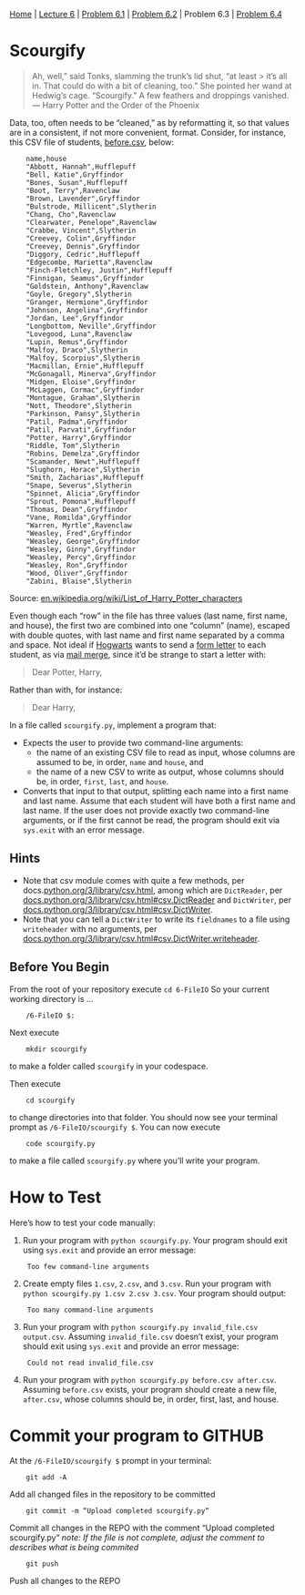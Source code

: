 [Home](../README.md) | [Lecture 6](6-FileIO.md) | [Problem 6.1](PROBLEM6.1.md) | [Problem 6.2](PROBLEM6.2.md) | Problem 6.3 | [Problem 6.4](PROBLEM6.4.md)

# Scourgify
> Ah, well,” said Tonks, slamming the trunk’s lid shut, “at least > it’s all in. That could do with a bit of cleaning, too.” She pointed her wand at Hedwig’s cage. “Scourgify.” A few feathers and droppings vanished.  
> — Harry Potter and the Order of the Phoenix

Data, too, often needs to be “cleaned,” as by reformatting it, so that values are in a consistent, if not more convenient, format. Consider, for instance, this CSV file of students, [before.csv](files/before.csv), below:

		name,house
		"Abbott, Hannah",Hufflepuff
		"Bell, Katie",Gryffindor
		"Bones, Susan",Hufflepuff
		"Boot, Terry",Ravenclaw
		"Brown, Lavender",Gryffindor
		"Bulstrode, Millicent",Slytherin
		"Chang, Cho",Ravenclaw
		"Clearwater, Penelope",Ravenclaw
		"Crabbe, Vincent",Slytherin
		"Creevey, Colin",Gryffindor
		"Creevey, Dennis",Gryffindor
		"Diggory, Cedric",Hufflepuff
		"Edgecombe, Marietta",Ravenclaw
		"Finch-Fletchley, Justin",Hufflepuff
		"Finnigan, Seamus",Gryffindor
		"Goldstein, Anthony",Ravenclaw
		"Goyle, Gregory",Slytherin
		"Granger, Hermione",Gryffindor
		"Johnson, Angelina",Gryffindor
		"Jordan, Lee",Gryffindor
		"Longbottom, Neville",Gryffindor
		"Lovegood, Luna",Ravenclaw
		"Lupin, Remus",Gryffindor
		"Malfoy, Draco",Slytherin
		"Malfoy, Scorpius",Slytherin
		"Macmillan, Ernie",Hufflepuff
		"McGonagall, Minerva",Gryffindor
		"Midgen, Eloise",Gryffindor
		"McLaggen, Cormac",Gryffindor
		"Montague, Graham",Slytherin
		"Nott, Theodore",Slytherin
		"Parkinson, Pansy",Slytherin
		"Patil, Padma",Gryffindor
		"Patil, Parvati",Gryffindor
		"Potter, Harry",Gryffindor
		"Riddle, Tom",Slytherin
		"Robins, Demelza",Gryffindor
		"Scamander, Newt",Hufflepuff
		"Slughorn, Horace",Slytherin
		"Smith, Zacharias",Hufflepuff
		"Snape, Severus",Slytherin
		"Spinnet, Alicia",Gryffindor
		"Sprout, Pomona",Hufflepuff
		"Thomas, Dean",Gryffindor
		"Vane, Romilda",Gryffindor
		"Warren, Myrtle",Ravenclaw
		"Weasley, Fred",Gryffindor
		"Weasley, George",Gryffindor
		"Weasley, Ginny",Gryffindor
		"Weasley, Percy",Gryffindor
		"Weasley, Ron",Gryffindor
		"Wood, Oliver",Gryffindor
		"Zabini, Blaise",Slytherin
Source: [en.wikipedia.org/wiki/List_of_Harry_Potter_characters](https://en.wikipedia.org/wiki/List_of_Harry_Potter_characters)

Even though each “row” in the file has three values (last name, first name, and house), the first two are combined into one “column” (name), escaped with double quotes, with last name and first name separated by a comma and space. Not ideal if [Hogwarts](https://en.wikipedia.org/wiki/Hogwarts) wants to send a [form letter](https://en.wikipedia.org/wiki/Form_letter) to each student, as via [mail merge](https://en.wikipedia.org/wiki/Mail_merge), since it’d be strange to start a letter with:

> Dear Potter, Harry,

Rather than with, for instance:

> Dear Harry,

In a file called `scourgify.py`, implement a program that:

- Expects the user to provide two command-line arguments:
	- the name of an existing CSV file to read as input, whose columns are assumed to be, in order, `name` and `house`, and
	- the name of a new CSV to write as output, whose columns should be, in order, `first`, `last`, and `house`.
- Converts that input to that output, splitting each name into a first name and last name. Assume that each student will have both a first name and last name.
If the user does not provide exactly two command-line arguments, or if the first cannot be read, the program should exit via `sys.exit` with an error message.

## Hints
- Note that csv module comes with quite a few methods, per docs.[python.org/3/library/csv.html](https://docs.python.org/3/library/csv.html), among which are `DictReader`, per [docs.python.org/3/library/csv.html#csv.DictReader](https://docs.python.org/3/library/csv.html#csv.DictReader) and `DictWriter`, per [docs.python.org/3/library/csv.html#csv.DictWriter](https://docs.python.org/3/library/csv.html#csv.DictWriter).
- Note that you can tell a `DictWriter` to write its `fieldnames` to a file using `writeheader` with no arguments, per [docs.python.org/3/library/csv.html#csv.DictWriter.writeheader](https://docs.python.org/3/library/csv.html#csv.DictWriter.writeheader).

## Before You Begin
From the root of your repository execute `cd 6-FileIO` So your current working directory is ...		

		/6-FileIO $:
Next execute

		mkdir scourgify
to make a folder called `scourgify` in your codespace.

Then execute

		cd scourgify
to change directories into that folder. You should now see your terminal prompt as `/6-FileIO/scourgify $`. You can now execute

		code scourgify.py
to make a file called `scourgify.py` where you’ll write your program.

# How to Test
Here’s how to test your code manually:
1. Run your program with `python scourgify.py`. Your program should exit using `sys.exit` and provide an error message:

		Too few command-line arguments
2. Create empty files `1.csv`, `2.csv`, and `3.csv`. Run your program with `python scourgify.py 1.csv 2.csv 3.csv`. Your program should output:

		Too many command-line arguments
3. Run your program with `python scourgify.py invalid_file.csv output.csv`. Assuming `invalid_file.csv` doesn’t exist, your program should exit using `sys.exit` and provide an error message:

		Could not read invalid_file.csv
4. Run your program with `python scourgify.py before.csv after.csv`. Assuming `before.csv` exists, your program should create a new file, `after.csv`, whose columns should be, in order, first, last, and house.

# Commit your program to GITHUB
At the `/6-FileIO/scourgify $` prompt in your terminal:

		git add -A 
Add all changed files in the repository to be committed

		git commit -m “Upload completed scourgify.py“
Commit all changes in the REPO with the comment “Upload completed scourgify.py“
*note: If the file is not complete, adjust the comment to describes what is being commited*

		git push 
Push all changes to the REPO